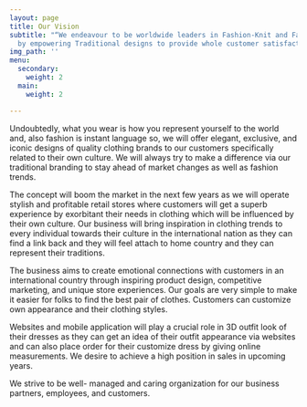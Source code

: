 ```yaml
---
layout: page
title: Our Vision
subtitle: "“We endeavour to be worldwide leaders in Fashion-Knit and Fashion Outwear
  by empowering Traditional designs to provide whole customer satisfaction”"
img_path: ''
menu:
  secondary:
    weight: 2
  main:
    weight: 2

---
```

Undoubtedly, what you wear is how you represent yourself to the world and, also fashion is instant language so, we will offer elegant, exclusive, and iconic designs of quality clothing brands to our customers specifically related to their own culture. We will always try to make a difference via our traditional branding to stay ahead of market changes as well as fashion trends.

The concept will boom the market in the next few years as we will operate stylish and profitable retail stores where customers will get a superb experience by exorbitant their needs in clothing which will be influenced by their own culture. Our business will bring inspiration in clothing trends to every individual towards their culture in the international nation as they can find a link back and they will feel attach to home country and they can represent their traditions.

The business aims to create emotional connections with customers in an international country through inspiring product design, competitive marketing, and unique store experiences. Our goals are very simple to make it easier for folks to find the best pair of clothes. Customers can customize own appearance and their clothing styles.

Websites and mobile application will play a crucial role in 3D outfit look of their dresses as they can get an idea of their outfit appearance via websites and can also place order for their customize dress by giving online measurements. We desire to achieve a high position in sales in upcoming years.

We strive to be well- managed and caring organization for our business partners, employees, and customers.